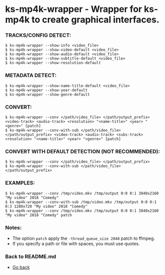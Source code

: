 ks-mp4k-wrapper - Wrapper for ks-mp4k to create graphical interfaces.
=====================================================================

### TRACKS/CONFIG DETECT:

```shell
$ ks-mp4k-wrapper --show-info <video_file>
$ ks-mp4k-wrapper --show-video-default <video_file>
$ ks-mp4k-wrapper --show-audio-default <video_file>
$ ks-mp4k-wrapper --show-subtitle-default <video_file>
$ ks-mp4k-wrapper --show-resolution-default
```

### METADATA DETECT:
  
```shell
$ ks-mp4k-wrapper --show-name-title-default <video_file>
$ ks-mp4k-wrapper --show-year-default
$ ks-mp4k-wrapper --show-genre-default
```
    
### CONVERT:
  
```shell
$ ks-mp4k-wrapper --conv </path/video_file> </path/output_prefix> <video-track> <audio-track> <resolution> "<name-title>" <year> "<genre>" [patch]
$ ks-mp4k-wrapper --conv-with-sub </path/video_file> </path/output_prefix> <video-track> <audio-track> <subs-track> <resolution> "<name-title>" <year> "<genre>" [patch]
```
    
### CONVERT WITH DEFAULT DETECTION (NOT RECOMMENDED):

```shell
$ ks-mp4k-wrapper --conv </path/video_file> </path/output_prefix>
$ ks-mp4k-wrapper --conv-with-sub </path/video_file> </path/output_prefix>
```
    
### EXAMPLES:

```shell
$ ks-mp4k-wrapper --conv /tmp/video.mkv /tmp/output 0:0 0:1 3840x2160 "My video" 2018 "Comedy"
$ ks-mp4k-wrapper --conv-with-sub /tmp/video.mkv /tmp/output 0:0 0:1 0:3 1280x720 "My video" 2018 "Comedy"
$ ks-mp4k-wrapper --conv /tmp/video.mkv /tmp/output 0:0 0:1 3840x2160 "My video" 2018 "Comedy" patch
```
    
### Notes:

  * The option `patch` apply the `-thread_queue_size 2048` patch to ffmpeg.
  * If you specify a path or file with spaces, you must use quotes.
    
### Back to README.md
    
* [Go back](https://github.com/q3aql/ks-tools/blob/main/README.md)
  

